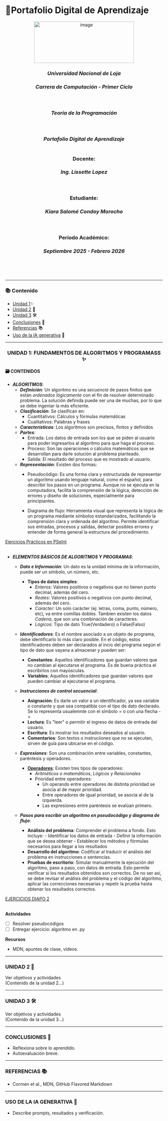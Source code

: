 # 💼Portafolio Digital de Aprendizaje

<div align="center"> 
 <img width="320" height="132" alt="image" src="https://github.com/user-attachments/assets/e533f931-15cc-4298-94ed-267c0181a5dd" /> <br>

### ***Universidad Nacional de Loja***
### *__Carrera de Computación - Primer Ciclo__*   <br><br><br>
### *Teoría de la Programación*<br><br><br>
### *Portafolio Digital de Aprendizaje*<br><br>
### **Docente:**
###  _Ing. Lissette Lopez_<br><br><br>
### **Estudiante:**
### _Kiara Salomé Condoy Morocho_<br><br><br>
### Período Académico:
### *Septiembre 2025 - Febrero 2026*
<br><br><br> 
 </div>  
 
---
### 📚 Contenido
- [Unidad 1](https://github.com/kiaracondoy-bit/Portafolio-Digital-de-Aprendizaje-Teor-a-de-la-Programaci-n/edit/main/index.md#unidad-1-fundamentos-de-algoritmos-y-programass-)✨
- [Unidad 2](https://github.com/kiaracondoy-bit/Portafolio-Digital-de-Aprendizaje-Teor-a-de-la-Programaci-n/edit/main/index.md#unidad-2-) 🧠
- [Unidad 3](https://github.com/kiaracondoy-bit/Portafolio-Digital-de-Aprendizaje-Teor-a-de-la-Programaci-n/edit/main/index.md#unidad-3-%EF%B8%8F) 🛠️
- [Conclusiones](https://github.com/kiaracondoy-bit/Portafolio-Digital-de-Aprendizaje-Teor-a-de-la-Programaci-n/edit/main/index.md#conclusiones-) 📝
- [Referencias](https://github.com/kiaracondoy-bit/Portafolio-Digital-de-Aprendizaje-Teor-a-de-la-Programaci-n/edit/main/index.md#referencias-) 📚
- [Uso de la IA generativa](https://github.com/kiaracondoy-bit/Portafolio-Digital-de-Aprendizaje-Teor-a-de-la-Programaci-n/edit/main/index.md#uso-de-la-ia-generativa-) 🤖
---
<div align="center">
 
  ### UNIDAD 1: FUNDAMENTOS DE ALGORITMOS Y PROGRAMASS ✨<br>
</div>

#### 🗃️ CONTENIDOS
- ***ALGORITMOS***:
    * ***Definición***: Un algoritmo es una *secuencia* de pasos finitos que están *ordenados lógicamente* con el fin de resolver determinado problema. La solución definida puede ser una de muchas, por lo que se debe ingeniar la más eficiente.
    * ***Clasificación***: Se clasifican en:
        - Cuantitativos: Cálculos y fórmulas matemáticas
        - Cualitativos: Palabras y frases
    * ***Características***: Los algoritmos son precisos, finitos y definidos
    * ***Partes***:
        - Entrada: Los datos de entrada son los que se piden al usuario para poder ingresarlos al algoritmo para que haga el proceso. 
        - Proceso: Son las operaciones o cálculos matemáticos que se desarrollan para darle solución al problema planteado.
        - Salida: El resultado del proceso que es mostrado al usuario.
    * ***Representación***: Existen dos formas:
        - Pseudocódigo: Es una forma clara y estructurada de representar un algoritmo usando lenguaje natural, como el español, para describir los pasos en un programa. Aunque no se ejecuta en la computadora, facilita la comprensión de la lógica, detección de errores y diseño de soluciones, especialmente para principiantes.
          
        - Diagrama de flujo: Herramienta visual que representa la lógica de un programa mediante símbolos estandarizados, facilitando la comprensión clara y ordenada del algoritmo. Permite identificar sus entradas, procesos y salidas, detectar posibles errores y entender de forma general la estructura del procedimiento.

[Ejercicios Prácticos en PSeInt](https://github.com/kiaracondoy-bit/Portafolio-Digital-de-Aprendizaje-Teor-a-de-la-Programaci-n/blob/main/Unidad1.md#algoritmos) <br><br>

- ***ELEMENTOS BÁSICOS DE ALGORITMOS Y PROGRAMAS***:
    * ***Dato e Información***: Un dato es la unidad mínima de la información, puede ser un símbolo, un número, etc.
      - **Tipos de datos simples**:
          * *Enteros*: Valores positivos o negativos que no tienen punto decimal, además del cero.
          * *Reales*: Valores positivos o negativos con punto decimal, además del cero.
          * *Caracter*: Un solo carácter (ej: letras, coma, punto, número, etc), va entre comillas dobles. Tambien existen los datos *Cadena*, que son una combinación de caracteres.
          * *Lógicos*: Tipo de dato True(Verdadero) o False(Falso)
    * ***Identificadores***: Es el nombre asociado a un objeto de programa, debe identificarlo lo más claro posible. En el código, estos identificadores deben ser declarados al incio del programa según el tipo de dato que vayana a almacenar y pueden ser:
      - **Constantes**: Aquellos identificadores que guardan valores que no cambian al ejecutarse el programa. Es de buena práctica el escribirlos con mayúsculas.
      - **Variables**: Aquellos identificadores que guardan valores que pueden cambiar al ejecutarse el programa.
    * ***Instrucciones de control secuencial***:
      - **Asignación**: Es darle un valor a un identificador, ya sea variable o constante y que sea compatible con el tipo de dato declarado. Se lo representa usualemnte con el símbolo = o con una flecha ->
      - **Lectura**: Es "leer" o permitir el ingreso de datos de entrada del usuario.
      - **Escritura**: Es mostrar los resultados deseados al usuario.
      - **Comentarios**: Son textos o instruciiones que no se ejecutan, sirven de guía para ubicarse en el código.
    * ***Expresiones***: Son una combinación entre variables, constantes, paréntesis y operadores.
      - **[Operadores](https://github.com/kiaracondoy-bit/Portafolio-Digital-de-Aprendizaje-Teor-a-de-la-Programaci-n/blob/main/Unidad1.md#elementos-de-un-algoritmo-y-un-programa)**: Existen tres tipos de operadores:
          * *Aritméticos o matemáticos*, *Lógicos* y *Relacionales*
          * Prioridad entre operadores:
            - Un operando entre operadores de distinta prioridad se asocia al de mayor prioridad.
            - Entre operadores de igual prioridad, se asocia al de la izquierda.
            - Las expresiones entre paréntesis se evalúan primero.

    * ***Pasos para escribir un algoritmo en pseudocódigo y diagrama de flujo***:
      - **Análisis del problema**: Comprender el problema a fondo. Esto incluye:
            - Identificar los datos de entrada
            - Definir la información que se desea obtener
            - Establecer los métodos y fórmulas necesarios para llegar a los resultados
      - **Desarrollo del algoritmo**: Codificar al traducir el análisis del problema en instrucciones o sentencias.
      - **Pruebas de escritorio**: Simular manualmente la ejecución del algoritmo, paso a paso, con datos de entrada. Esto permite verificar si los resultados obtenidos son correctos. De no ser así, se debe revisar el análisis del problema y el código del algoritmo, aplicar las correcciones necesarias y repetir la prueba hasta obtener los resultados correctos.

[EJERCICIOS DIAPO 2](Unidad1.md) <br><br>


**Actividades**
- [ ] Resolver pseudocódigos
- [ ] Entregar ejercicio: algoritmo en .py

**Recursos**
- MDN, apuntes de clase, vídeos.


---
### UNIDAD 2 🧠
<summary>Ver objetivos y actividades</summary>
(Contenido de la unidad 2...)


---
### UNIDAD 3 🛠️
<summary>Ver objetivos y actividades</summary>
(Contenido de la unidad 3...)


---
### CONCLUSIONES 📝
- Reflexiona sobre lo aprendido.
- Autoevaluación breve.


---
### REFERENCIAS 📚
- Cormen et al., MDN, GitHub Flavored Markdown


---
### USO DE LA IA GENERATIVA 🤖
- Describe prompts, resultados y verificación.
